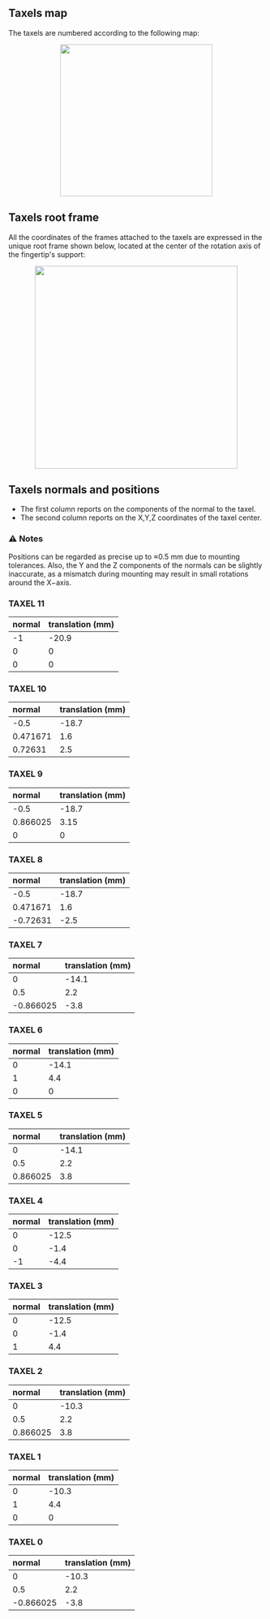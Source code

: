 ## Taxels map
The taxels are numbered according to the following map:

<div align="center">
  <img height="300" src="./taxel_MAP.png"/>
</div>

## Taxels root frame
All the coordinates of the frames attached to the taxels are expressed in
the unique root frame shown below, located at the center of the rotation
axis of the fingertip's support:

<div align="center">
  <img width="400" src="./root_frame.png"/>
</div>

## Taxels normals and positions
- The first column reports on the components of the normal to the taxel.
- The second column reports on the X,Y,Z coordinates of the taxel center.

### ⚠ Notes
Positions can be regarded as precise up to ≈0.5 mm due to mounting tolerances.
Also, the Y and the Z components of the normals can be slightly inaccurate,
as a mismatch during mounting may result in small rotations around the X−axis.

### TAXEL 11 
normal | translation (mm)
:--- | :---
-1 | -20.9
0 | 0
0 | 0

### TAXEL 10   
normal | translation (mm)
:--- | :---
-0.5 | -18.7
0.471671 | 1.6
0.72631 | 2.5

### TAXEL 9  
normal | translation (mm)
:--- | :---
-0.5 | -18.7
0.866025 | 3.15
0 | 0

### TAXEL 8 
normal | translation (mm)
:--- | :---
-0.5 | -18.7
0.471671 | 1.6
-0.72631 | -2.5

### TAXEL 7  
normal | translation (mm)
:--- | :---
0 | -14.1
0.5 | 2.2
-0.866025 | -3.8

### TAXEL 6  
normal | translation (mm)
:--- | :---
0 | -14.1
1 | 4.4
0 | 0

### TAXEL 5   
normal | translation (mm)
:--- | :---
0 | -14.1
0.5 | 2.2
0.866025 | 3.8

### TAXEL 4
normal | translation (mm)
:--- | :---
0 | -12.5
0 | -1.4
-1 | -4.4

### TAXEL 3 
normal | translation (mm)
:--- | :---
0 | -12.5
0 | -1.4
1 | 4.4

### TAXEL 2 
normal | translation (mm) 
:--- | :---
0 | -10.3
0.5 | 2.2
0.866025 | 3.8

### TAXEL 1 
normal | translation (mm)
:--- | :---
0 | -10.3
1 | 4.4
0 | 0

### TAXEL 0  
normal | translation (mm)
:--- | :---
0 | -10.3
0.5 | 2.2
-0.866025 | -3.8
